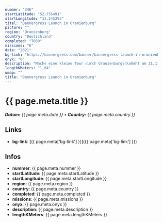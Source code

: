 ```yaml
---
nummer: "346"
startLatitude: "52.756491"
startLongitude: "13.245295"
titel: "Bannergress Launch in Oranienburg"
picture: ""
region: "Oranienburg"
country: "Deutschland"
completed: "7800"
missions: "6"
date: "2021"
bg-link: "https://bannergress.com/banner/bannergress-launch-in-oranienburg-0e5f"
onyx: "0"
description: "Mache eine kleine Tour durch Oranienburg\n\nGeht am 21.11.2021 offline"
lengthKMeters: "1,64"
umap: ""
title: "Bannergress Launch in Oranienburg"
---
```


# {{ page.meta.title }}
_**Datum:** {{ page.meta.date }} • **Country:** {{ page.meta.country }}_

## Links
- **bg-link**: [{{ page.meta['bg-link'] }}]({{ page.meta['bg-link'] }})

## Infos
- **nummer**: {{ page.meta.nummer }}
- **startLatitude**: {{ page.meta.startLatitude }}
- **startLongitude**: {{ page.meta.startLongitude }}
- **region**: {{ page.meta.region }}
- **country**: {{ page.meta.country }}
- **completed**: {{ page.meta.completed }}
- **missions**: {{ page.meta.missions }}
- **onyx**: {{ page.meta.onyx }}
- **description**: {{ page.meta.description }}
- **lengthKMeters**: {{ page.meta.lengthKMeters }}

